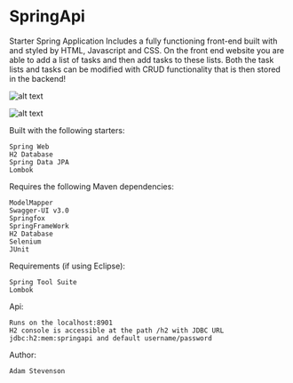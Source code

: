 # SpringApi

Starter Spring Application
Includes a fully functioning front-end built with and styled by HTML, Javascript and CSS.
On the front end website you are able to add a list of tasks and then add tasks to these lists.
Both the task lists and tasks can be modified with CRUD functionality that is then stored in the backend!

![alt text](https://i.imgur.com/FezXiI5.png)

![alt text](https://i.imgur.com/rlMjvaE.png)





Built with the following starters:

    Spring Web
    H2 Database
    Spring Data JPA
    Lombok

Requires the following Maven dependencies:

    ModelMapper
    Swagger-UI v3.0
    Springfox
    SpringFrameWork
    H2 Database
    Selenium
    JUnit

Requirements (if using Eclipse):

    Spring Tool Suite
    Lombok


Api:

    Runs on the localhost:8901
    H2 console is accessible at the path /h2 with JDBC URL jdbc:h2:mem:springapi and default username/password
    
Author:

    Adam Stevenson
